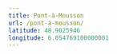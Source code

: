 ```yaml
---
title: Pont-à-Mousson
url: /pont-a-mousson/
latitude: 48.9025946
longitude: 6.054769100000001
---
```

